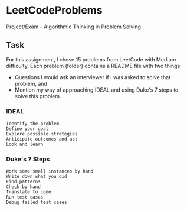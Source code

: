 # LeetCodeProblems
Project/Exam - Algorithmic Thinking in Problem Solving

## Task
For this assignment, I chose 15 problems from LeetCode with Medium difficulty.
Each problem (folder) contains a README file with two things:
* Questions I would ask an interviewer if I was asked to solve that problem, and 
* Mention my way of approaching IDEAL and using Duke's 7 steps to solve this problem.

### IDEAL
```
Identify the problem
Define your goal
Explore possible strategies
Anticipate outcomes and act
Look and learn
```

### Duke's 7 Steps
```
Work some small instances by hand
Write down what you did
Find patterns
Check by hand
Translate to code
Run test cases
Debug failed test cases
```
